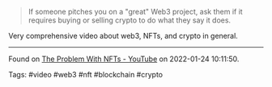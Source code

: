 > If someone pitches you on a "great" Web3 project, ask them if it requires buying or selling crypto to do what they say it does.

Very comprehensive video about web3, NFTs, and crypto in general.

---
Found on [The Problem With NFTs - YouTube](https://www.youtube.com/watch?v=YQ_xWvX1n9g) on 2022-01-24 10:11:50.

Tags: #video #web3 #nft #blockchain #crypto